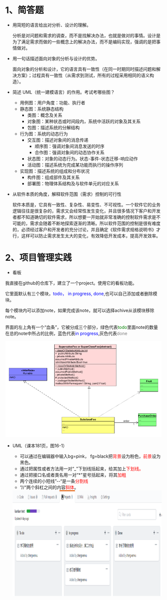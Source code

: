 # 1、简答题

- 用简短的语言给出对分析、设计的理解。

  分析是对问题和需求的调查，而不是找解决办法，也就是做对的事情。设计是为了满足需求而做的一些概念上的解决办法，而不是编码实现，强调的是把事情做对。

  

- 用一句话描述面向对象的分析与设计的优势。

  面向对象的分析和设计，它的语言具有一致性（在同一时期同时描述问题和解决方案）；过程具有一致性（从需求到测试，所有的过程采用相同的语义构造）。

  

- 简述 UML（统一建模语言）的作用。考试考哪些图？

  - 用例图：用户角度：功能、执行者
  - 静态图：系统静态结构
    - 类图：概念及关系
    - 对象图：某种状态或时间段内，系统中活跃的对象及其关系
    - 包图：描述系统的分解结构
  - 行为图：系统的动态行为
    - 交互图：描述对象间的消息传递
      - 顺序图：强调对象间消息发送的时序
      - 合作图：强调对象间的动态协作关系
    - 状态图：对象的动态行为。状态-事件-状态迁移-响应动作
    - 活动图：描述系统为完成某功能而执行的操作序列
  - 实现图：描述系统的组成和分布状况
    - 构件图：组成部件及其关系
    - 部署图：物理体系结构及与软件单元的对应关系 

  

- 从软件本质的角度，解释软件范围（需求）控制的可行性

  软件本质是，它具有一致性、复杂性、易变性、不可视性。一个软件它的业务逻辑往往是很复杂的，需求又会经常性发生变化，并且很多情况下客户和开发者都不知道确切的软件需求，所以想要一开始就非常准确的控制软件需求是不可能的，需求会随着不断地探索逐渐的清晰。所以软件范围的控制是很有难度的，必须经过客户和开发者的充分讨论，并且确定《软件需求规格说明书》才行，这样可以防止需求发生太大的变化，有效降低开发成本，提高开发效率。

# 2、项目管理实践

- 看板

我直接在github的仓库下，建立了一个project。使用它的看板功能。

它里面默认有三个模块，<font color="blue">todo， in progress, done</font>,也可以自己添加或者删除模块。

每个模块内可以添加note，如果完成该note，就可以选择achive从该模块移除note。

界面的左上角有一个“血条”，它被分成三个部分，绿色代表<font color="green">todo</font>里面note的数量在总的note中所占的比例，蓝色代表<font color="blue">in progress</font>,灰色代表<font color="gray">done</font>

<img src="uml.png">

- UML（课本181页，图16-1）

  - 可以通过在编辑器中输入bg=pink， fg=black把<font  color="red">背景</font>设为粉色，<font  color="red">前景</font>设为黑色。
  - 通过把属性或者方法用一对“_"下划线括起来，给其加上<font  color="red">下划线。</font>
  - 通过把接口名或者类名用一对“*"星号括起来，将其<font  color="red">加粗</font>
  - 两个连续的小短线”--“是一条<font  color="red">分割线</font>
  - ”//“两个斜杠之间的内容<font  color="red">斜体</font>。

  <img src="%E7%9C%8B%E6%9D%BF.PNG" width="1125" height="340">

